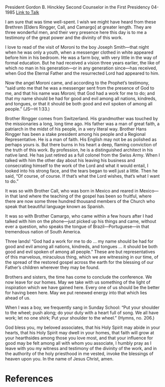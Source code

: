 President Gordon B. Hinckley
Second Counselor in the First Presidency
04-1985
[Link to Talk](https://www.churchofjesuschrist.org/study/general-conference/1985/04/god-has-a-work-for-us-to-do?lang=eng)

I am sure that was time well-spent. I wish we might have heard from these Brethren [Elders Ringger, Call, and Camargo] at greater length. They are three wonderful men, and their very presence here this day is to me a testimony of the great power and the divinity of this work.

I love to read of the visit of Moroni to the boy Joseph Smith—that night when he was only a youth, when a messenger clothed in white appeared before him in his bedroom. He was a farm boy, with very little in the way of formal education. But he had received a vision three years earlier, the like of which no man in his generation—or in any generation since—has received, when God the Eternal Father and the resurrected Lord had appeared to him.

Now the angel Moroni came, and according to the Prophet’s testimony, “said unto me that he was a messenger sent from the presence of God to me, and that his name was Moroni; that God had a work for me to do; and that my name should be had for good and evil among all nations, kindreds, and tongues, or that it should be both good and evil spoken of among all people.” (JS—H 1:33.)

Brother Ringger comes from Switzerland. His grandmother was touched by the missionaries a long, long time ago. His father was a man of great faith, a patriarch in the midst of his people, in a very literal way. Brother Hans Ringger has been a stake president among his people and a Regional Representative. He is a man of faith. His English may not be as polished as perhaps yours is. But there burns in his heart a deep, flaming conviction of the truth of this work. By profession, he is a distinguished architect in his native land. He has just retired as a full colonel from the Swiss Army. When I talked with him the other day about his leaving his business and consecrating himself to the work of the Lord and what it would entail, I looked into his strong face, and the tears began to well just a little. Then he said, “Of course, of course. If that’s what the Lord wishes, that’s what I want to do.”

It was so with Brother Call, who was born in Mexico and reared in Mexico—in that land where the teaching of the gospel has been so fruitful, where there are now some three hundred thousand members of the Church who speak that beautiful language known as Spanish.

It was so with Brother Camargo, who came within a few hours after I had talked with him on the phone—just picked up his things and came, without ever a question, who speaks the tongue of Brazil—Portuguese—in that tremendous nation of South America.

Three lands! “God had a work for me to do … my name should be had for good and evil among all nations, kindreds, and tongues … it should be both good and evil spoken of among all people.” These are but representatives of this marvelous, miraculous thing, which we are witnessing in our time, of the spread of the restored gospel across the earth for the blessing of our Father’s children wherever they may be found.

Brothers and sisters, the time has come to conclude the conference. We now leave for our homes. May we take with us something of the light of inspiration which we have gained here. Every one of us should be the better for having been here. May we put renewed energy into that which lies ahead of us.

When I was a boy, we frequently sang in Sunday School: “Put your shoulder to the wheel; push along; do your duty with a heart full of song. We all have work; let no one shirk; Put your shoulder to the wheel.” (Hymns, no. 206.)

God bless you, my beloved associates, that his Holy Spirit may abide in your hearts, that his Holy Spirit may dwell in your homes, that faith will grow at your hearthsides among those you love most, and that your influence for good may be felt among all with whom you associate, I humbly pray as I leave with you my witness and testimony of the divinity of the work, and in the authority of the holy priesthood in me vested, invoke the blessings of heaven upon you. In the name of Jesus Christ, amen.

# References
